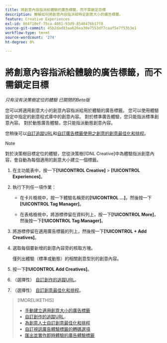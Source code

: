 ```yaml
---
title: 將創意內容指派給體驗的廣告標籤，而不需鎖定目標
description: 瞭解如何將創意內容指派給特定創意大小的廣告標籤。
feature: Creative Experiences
exl-id: 864f10ef-75ca-4081-93d9-8540476b17f0
source-git-commit: 45b2dad83aa626ea30e7553df7caaf5e7f53b3e1
workflow-type: tm+mt
source-wordcount: '274'
ht-degree: 0%

---
```


# 將創意內容指派給體驗的廣告標籤，而不需鎖定目標

*只有沒有決策樹定位的體驗*
*已關閉的Beta版*

您可以將適用創意大小的創意內容指派給用於體驗的廣告標籤。 您可以使用體驗設定中指定的創意程式庫中的創意內容。 對於標準廣告體驗，您只能指派標準創意內容。 對於動態廣告體驗，您只能指派動態創意內容。<!-- Clarify what this does. It adds the image to the experience, but how does optimization work with multiple ad tags? -->

您稍後可以[自訂追蹤URL](experience-tracking-urls-no-targeting.md)和[自訂廣告標籤使用之創意的創意最佳化和排程](experience-optimization-scheduling-no-targeting.md)。

>[!NOTE]
>
>對於決策樹目標定位的體驗，您從決策樹[!DNL Creative]中為體驗指派創意內容，會自動為每個適用的創意大小建立一個標籤。

1. 在主功能表中，按一下&#x200B;**[!UICONTROL Creative]** > **[!UICONTROL Experiences]**。

1. 執行下列任一項作業：

   * 在卡片檢視中，按一下體驗名稱旁的&#x200B;**[!UICONTROL ...]**，然後按一下&#x200B;**[!UICONTROL Tag Manager]**。

   * 在表格檢視中，將游標停留在資料列上，按一下&#x200B;**[!UICONTROL More]**，然後按一下&#x200B;**[!UICONTROL Tag Manager]**。

1. 將游標停留在適用廣告標籤的列上，然後按一下&#x200B;**[!UICONTROL + Add Creatives]**。<!-- Tag Manager has only a list view, but no card view, as of 2/2. -->

1. 選取每個要新增的創意內容旁的核取方塊。

   僅列出體驗（標準或動態）的相關創意型別的創意內容。

1. 按一下&#x200B;**[!UICONTROL Add Creatives]**。

1. （選擇性） [自訂創作的追蹤URL](experience-tracking-urls-no-targeting.md)。

1. （選擇性） [自訂創意最佳化和排程](experience-optimization-scheduling-no-targeting.md)。

>[!MORELIKETHIS]
>* [手動建立適用創意大小的廣告標籤](experience-tag-create-manually.md)
>* [自訂創作的追蹤URL](experience-tracking-urls-no-targeting.md)。
>* [為創意人士自訂創意最佳化和排程](experience-optimization-scheduling-no-targeting.md)
>* [自訂視訊廣告體驗標籤的轉碼選項](experience-tag-video-transcoding.md)
>* [匯出並實作即時體驗的廣告體驗標籤](experience-tag-export.md)
